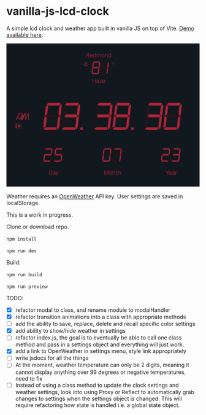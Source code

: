 # vanilla-js-lcd-clock

A simple lcd clock and weather app built in vanilla JS on top of Vite. [Demo available here](https://www.mattoz.com/lcd-clock/).

!['Screenshot'](https://github.com/mozrelic/vanilla-js-lcd-clock/blob/main/Screenshot.png)

Weather requires an [OpenWeather](https://openweathermap.org/) API key.
User settings are saved in localStorage.

This is a work in progress.

Clone or download repo.

`npm install`

`npm run dev`

Build:

`npm run build`

`npm run preview`

TODO:

-   [x] refactor modal to class, and rename module to modalHandler
-   [x] refactor transition animations into a class with appropriate methods
-   [ ] add the ability to save, replace, delete and recall specific color settings
-   [x] add ability to show/hide weather in settings
-   [ ] refactor index.js, the goal is to eventually be able to call one class method and pass in a settings object and everything will just work.
-   [x] add a link to OpenWeather in settings menu, style link appropriately
-   [ ] write jsdocs for all the things
-   [ ] At the moment, weather temperature can only be 2 digits, meaning it cannot display anything over 99 degrees or negative temperatures, need to fix
-   [ ] Instead of using a class method to update the clock settings and weather settings, look into using Proxy or Reflect to automatically grab changes to settings when the settings object is changed. This will require refactoring how state is handled i.e. a global state object.
